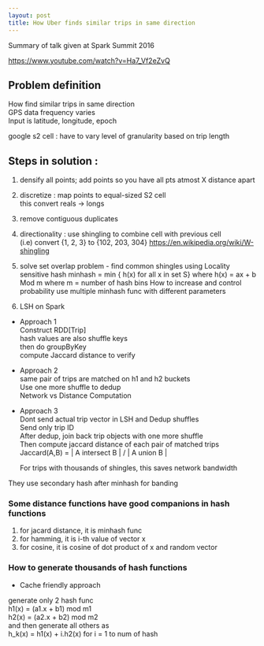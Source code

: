 ```yaml
---
layout: post
title: How Uber finds similar trips in same direction
---
```


Summary of talk given at Spark Summit 2016

<https://www.youtube.com/watch?v=Ha7_Vf2eZvQ>

## Problem definition

How find similar trips in same direction  
GPS data frequency varies  
Input is latitude, longitude, epoch  

google s2 cell : have to vary level of granularity based on trip length  

## Steps in solution : 

1. densify all points; add points so you have all pts atmost X distance apart  

2. discretize : map points to equal-sized S2 cell  
    this convert reals -> longs

3. remove contiguous duplicates

4. directionality  : use shingling to combine cell with previous cell   
     (i.e) convert {1, 2, 3} to {102, 203, 304}
     <https://en.wikipedia.org/wiki/W-shingling>

5. solve set overlap problem - find common shingles
     using Locality sensitive hash
   minhash = min { h(x) for all x in set S}
     where h(x) = ax + b Mod m 
     where m = number of hash bins
   How to increase and control probability 
     use multiple minhash func with different parameters


6. LSH on Spark


* Approach 1   
  Construct RDD[Trip]  
  hash values are also shuffle keys  
  then do groupByKey  
  compute Jaccard distance to verify  

* Approach 2  
  same pair of trips are matched on h1 and h2 buckets  
  Use one more shuffle to dedup  
  Network vs Distance Computation  

* Approach 3  
  Dont send actual trip vector in LSH and Dedup shuffles  
  Send only trip ID  
  After dedup, join back trip objects with one more shuffle  
  Then compute jaccard distance of each pair of matched trips  
   Jaccard(A,B) =  | A intersect B | / | A union B |  

  For trips with thousands of shingles, this saves network bandwidth    

They use secondary hash after minhash for banding   

### Some distance functions have good companions in hash functions

1. for jacard distance, it is minhash func
2. for hamming, it is i-th value of vector x
3. for cosine, it is cosine of dot product of x and random vector

### How to generate thousands of hash functions

* Cache friendly approach 

generate only 2 hash func   
  h1(x) = (a1.x + b1) mod m1  
  h2(x) = (a2.x + b2) mod m2  
and then generate all others as   
  h_k(x) = h1(x) + i.h2(x) for i = 1 to num of hash  

